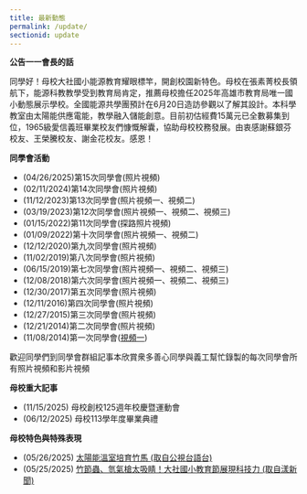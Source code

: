 ```yaml
---
title: 最新動態
permalink: /update/
sectionid: update
---
```


**公告一一會長的話**

同學好！母校大社國小能源教育耀眼標竿，開創校園新特色。母校在張素菁校長領航下，能源科教教學受到教育局肯定，推薦母校擔任2025年高雄市教育局唯一國小動態展示學校。全國能源共學團預計在6月20日造訪參觀以了解其設計。本科學教室由太陽能供應電能，教學融入儲能創意。目前初估經費15萬元已全數募集到位，1965級愛信義班畢業校友們慷慨解囊，協助母校校務發展。由衷感謝蘇銀芬校友、王榮騰校友、謝金花校友。感恩！

**同學會活動**

- (04/26/2025)第15次同學會(照片視頻)
- (02/11/2024)第14次同學會(照片視頻)
- (11/12/2023)第13次同學會(照片視頻一、視頻二)
- (03/19/2023)第12次同學會(照片視頻一、視頻二、視頻三)
- (01/15/2022)第11次同學會(探路照片視頻)
- (01/09/2022)第十次同學會(照片視頻一、視頻二)
- (12/12/2020)第九次同學會(照片視頻)
- (11/02/2019)第八次同學會(照片視頻)
- (06/15/2019)第七次同學會(照片視頻一、視頻二、視頻三)
- (12/08/2018)第六次同學會(照片視頻一、視頻二、視頻三)
- (12/30/2017)第五次同學會(照片視頻)
- (12/11/2016)第四次同學會(照片視頻)
- (12/27/2015)第三次同學會(照片視頻)
- (12/21/2014)第二次同學會(照片視頻)
- (11/08/2014)第一次同學會([視頻一](/img/first_reunion.mp4))

歡迎同學們到同學會群組記事本欣賞衆多善心同學與義工幫忙錄製的每次同學會所有照片視頻和影片視頻

**母校重大記事**

- (11/15/2025) 母校創校125週年校慶暨運動會
- (06/12/2025) 母校113學年度畢業典禮

**母校特色與特殊表現**

- (05/26/2025) [太陽能溫室培育竹馬 (取自公視台語台)](https://youtu.be/w_KBDopFaEM?si=-QS5kjmTrBgBb-ns)
- (05/25/2025) [竹節蟲、氫氣槍太吸睛！大社國小教育節展現科技力 (取自漾新聞)](https://youngnews3631.com/news_detail.php?NewsID=10614)


